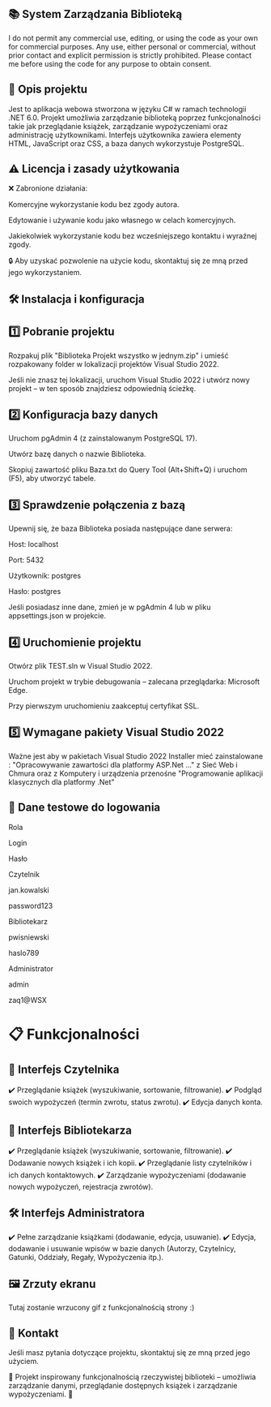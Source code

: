 
## 📚 System Zarządzania Biblioteką 

I do not permit any commercial use, editing, or using the code as your own for commercial purposes. Any use, either personal or commercial, without prior contact and explicit permission is strictly prohibited. Please contact me before using the code for any purpose to obtain consent.

## 📌 Opis projektu

Jest to aplikacja webowa stworzona w języku C# w ramach technologii .NET 6.0. Projekt umożliwia zarządzanie biblioteką poprzez funkcjonalności takie jak przeglądanie książek, zarządzanie wypożyczeniami oraz administrację użytkownikami. Interfejs użytkownika zawiera elementy HTML, JavaScript oraz CSS, a baza danych wykorzystuje PostgreSQL.

## ⚠️ Licencja i zasady użytkowania

❌ Zabronione działania:

Komercyjne wykorzystanie kodu bez zgody autora.

Edytowanie i używanie kodu jako własnego w celach komercyjnych.

Jakiekolwiek wykorzystanie kodu bez wcześniejszego kontaktu i wyraźnej zgody.

🔒 Aby uzyskać pozwolenie na użycie kodu, skontaktuj się ze mną przed jego wykorzystaniem.

## 🛠 Instalacja i konfiguracja

## 1️⃣ Pobranie projektu

Rozpakuj plik "Biblioteka Projekt wszystko w jednym.zip" i umieść rozpakowany folder w lokalizacji projektów Visual Studio 2022.

Jeśli nie znasz tej lokalizacji, uruchom Visual Studio 2022 i utwórz nowy projekt – w ten sposób znajdziesz odpowiednią ścieżkę.

## 2️⃣ Konfiguracja bazy danych

Uruchom pgAdmin 4 (z zainstalowanym PostgreSQL 17).

Utwórz bazę danych o nazwie Biblioteka.

Skopiuj zawartość pliku Baza.txt do Query Tool (Alt+Shift+Q) i uruchom (F5), aby utworzyć tabele.

## 3️⃣ Sprawdzenie połączenia z bazą

Upewnij się, że baza Biblioteka posiada następujące dane serwera:

Host: localhost

Port: 5432

Użytkownik: postgres

Hasło: postgres

Jeśli posiadasz inne dane, zmień je w pgAdmin 4 lub w pliku appsettings.json w projekcie.

## 4️⃣ Uruchomienie projektu

Otwórz plik TEST.sln w Visual Studio 2022.

Uruchom projekt w trybie debugowania – zalecana przeglądarka: Microsoft Edge.

Przy pierwszym uruchomieniu zaakceptuj certyfikat SSL.

## 5️⃣ Wymagane pakiety Visual Studio 2022

Ważne jest aby w pakietach Visual Studio 2022 Installer mieć zainstalowane : "Opracowywanie zawartości dla platformy ASP.Net ..." z Sieć Web i Chmura oraz z Komputery i urządzenia przenośne "Programowanie aplikacji klasycznych dla platformy .Net"

## 🔑 Dane testowe do logowania

Rola

Login

Hasło

Czytelnik

jan.kowalski

password123

Bibliotekarz

pwisniewski

haslo789

Administrator

admin

zaq1@WSX

# 📋 Funkcjonalności

## 👤 Interfejs Czytelnika

✔️ Przeglądanie książek (wyszukiwanie, sortowanie, filtrowanie).
✔️ Podgląd swoich wypożyczeń (termin zwrotu, status zwrotu).
✔️ Edycja danych konta.

## 📖 Interfejs Bibliotekarza

✔️ Przeglądanie książek (wyszukiwanie, sortowanie, filtrowanie).
✔️ Dodawanie nowych książek i ich kopii.
✔️ Przeglądanie listy czytelników i ich danych kontaktowych.
✔️ Zarządzanie wypożyczeniami (dodawanie nowych wypożyczeń, rejestracja zwrotów).

## 🛠 Interfejs Administratora

✔️ Pełne zarządzanie książkami (dodawanie, edycja, usuwanie).
✔️ Edycja, dodawanie i usuwanie wpisów w bazie danych (Autorzy, Czytelnicy, Gatunki, Oddziały, Regały, Wypożyczenia itp.).

## 🖼 Zrzuty ekranu

Tutaj zostanie wrzucony gif z funkcjonalnością strony :) 

## 📩 Kontakt

Jeśli masz pytania dotyczące projektu, skontaktuj się ze mną przed jego użyciem.

📌 Projekt inspirowany funkcjonalnością rzeczywistej biblioteki – umożliwia zarządzanie danymi, przeglądanie dostępnych książek i zarządzanie wypożyczeniami. 📌
